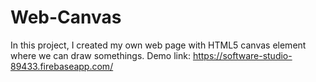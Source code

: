 # Web-Canvas
In this project, I created my own web page with HTML5 canvas element where we can draw somethings.
Demo link:  https://software-studio-89433.firebaseapp.com/
